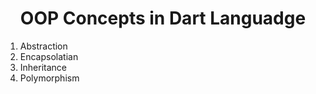 <center><h1>OOP Concepts in Dart Languadge</h1></center>
<ol>
  <li>Abstraction</li>
  <li>Encapsolatian</li>
  <li>Inheritance</li>
  <li>Polymorphism</li>
</ol>
